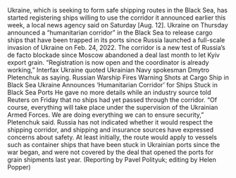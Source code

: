 Ukraine, which is seeking to form safe shipping routes in the Black Sea, has started registering ships willing to use the corridor it announced earlier this week, a local news agency said on Saturday [Aug. 12].
Ukraine on Thursday announced a “humanitarian corridor” in the Black Sea to release cargo ships that have been trapped in its ports since Russia launched a full-scale invasion of Ukraine on Feb. 24, 2022.
The corridor is a new test of Russia’s de facto blockade since Moscow abandoned a deal last month to let Kyiv export grain.
“Registration is now open and the coordinator is already working,” Interfax Ukraine quoted Ukrainian Navy spokesman Dmytro Pletenchuk as saying.
Russian Warship Fires Warning Shots at Cargo Ship in Black Sea
Ukraine Announces ‘Humanitarian Corridor’ for Ships Stuck in Black Sea Ports
He gave no more details while an industry source told Reuters on Friday that no ships had yet passed through the corridor.
“Of course, everything will take place under the supervision of the Ukrainian Armed Forces. We are doing everything we can to ensure security,” Pletenchuk said.
Russia has not indicated whether it would respect the shipping corridor, and shipping and insurance sources have expressed concerns about safety.
At least initially, the route would apply to vessels such as container ships that have been stuck in Ukrainian ports since the war began, and were not covered by the deal that opened the ports for grain shipments last year.
(Reporting by Pavel Polityuk; editing by Helen Popper)